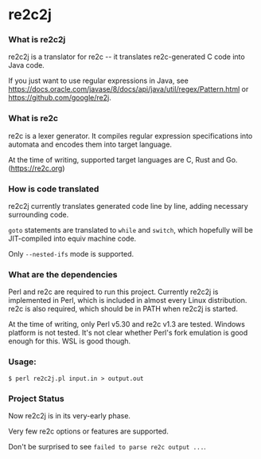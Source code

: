 # re2c2j

### What is re2c2j

re2c2j is a translator for re2c -- it translates re2c-generated C code into Java code.

If you just want to use regular expressions in Java, see https://docs.oracle.com/javase/8/docs/api/java/util/regex/Pattern.html or https://github.com/google/re2j.

### What is re2c

re2c is a lexer generator. It compiles regular expression specifications into automata and encodes them into target language.

At the time of writing, supported target languages are C, Rust and Go. (https://re2c.org)


### How is code translated

re2c2j currently translates generated code line by line, adding necessary surrounding code.

`goto` statements are translated to `while` and `switch`, which hopefully will be JIT-compiled into equiv machine code.

Only `--nested-ifs` mode is supported.


### What are the dependencies

Perl and re2c are required to run this project.
Currently re2c2j is implemented in Perl, which is included in almost every Linux distribution.
re2c is also required, which should be in PATH when re2c2j is started.

At the time of writing, only Perl v5.30 and re2c v1.3 are tested.
Windows platform is not tested. It's not clear whether Perl's fork emulation is good enough for this. WSL is good though.

### Usage:
```
$ perl re2c2j.pl input.in > output.out
```

### Project Status
Now re2c2j is in its very-early phase.

Very few re2c options or features are supported.

Don't be surprised to see `failed to parse re2c output ...`.
